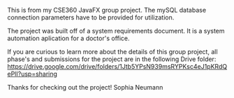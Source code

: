 This is from my CSE360 JavaFX group project. The mySQL database connection parameters have to be provided for utilization. 

The project was built off of a system requirements document. It is a system automation aplication for a doctor's office. 

If you are curious to learn more about the details of this group project, all phase's and submissions for the project are in the following Drive folder: 
https://drive.google.com/drive/folders/1Jtb5YPsN939msRYPKsc4eJ1pKRdQePlI?usp=sharing

Thanks for checking out the project!
Sophia Neumann